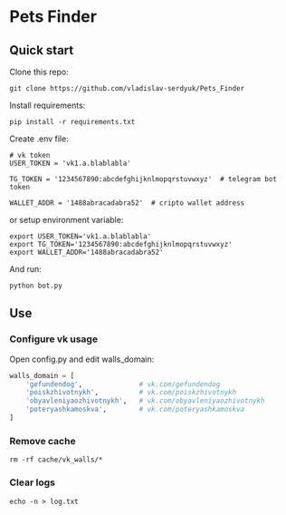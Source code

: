 # Pets Finder
## Quick start
Clone this repo:
```shell
git clone https://github.com/vladislav-serdyuk/Pets_Finder
```
Install requirements:
```shell
pip install -r requirements.txt
```
Create .env file:
```
# vk token
USER_TOKEN = 'vk1.a.blablabla'

TG_TOKEN = '1234567890:abcdefghijknlmopqrstuvwxyz'  # telegram bot token

WALLET_ADDR = '1488abracadabra52'  # cripto wallet address
```
or setup environment variable:
```shell
export USER_TOKEN='vk1.a.blablabla'
export TG_TOKEN='1234567890:abcdefghijknlmopqrstuvwxyz'
export WALLET_ADDR='1488abracadabra52'
```

And run:
```shell
python bot.py
```

## Use
### Configure vk usage
Open config.py and edit walls_domain:
```python
walls_domain = [
    'gefundendog',              # vk.com/gefundendog
    'poiskzhivotnykh',          # vk.com/poiskzhivotnykh
    'obyavleniyaozhivotnykh',   # vk.com/obyavleniyaozhivotnykh
    'poteryashkamoskva',        # vk.com/poteryashkamoskva
]
```

### Remove cache
```shell
rm -rf cache/vk_walls/*
```

### Clear logs
```shell
echo -n > log.txt
```
